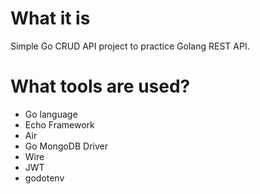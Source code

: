 # What it is

Simple Go CRUD API project to practice Golang REST API.

# What tools are used?

- Go language
- Echo Framework
- Air
- Go MongoDB Driver
- Wire
- JWT
- godotenv